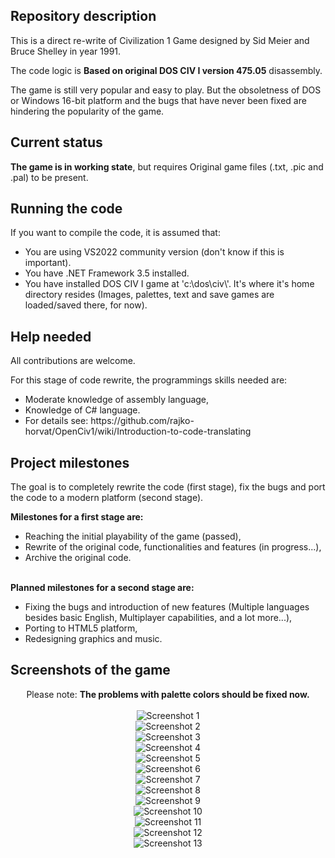 ## Repository description
<p>This is a direct re-write of Civilization 1 Game designed by Sid Meier and Bruce Shelley in year 1991.</p>
<p>The code logic is <b>Based on original DOS CIV I version 475.05</b> disassembly.</p>
<p>The game is still very popular and easy to play. But the obsoletness of DOS or Windows 16-bit platform 
and the bugs that have never been fixed are hindering the popularity of the game.<p>

## Current status
<p><b>The game is in working state</b>, but requires Original game files (.txt, .pic and .pal) to be present.</p>

## Running the code
If you want to compile the code, it is assumed that:
<ul>
<li>You are using VS2022 community version (don't know if this is important).</li>
<li>You have .NET Framework 3.5 installed.</li>
<li>You have installed DOS CIV I game at 'c:\dos\civ\'.
It's where it's home directory resides (Images, palettes, text and save games are loaded/saved there, for now).</li>
</ul>

## Help needed
<p>All contributions are welcome.</p>
For this stage of code rewrite, the programmings skills needed are:
<ul>
<li>Moderate knowledge of assembly language,</li>
<li>Knowledge of C# language.</li>
<li>For details see: https://github.com/rajko-horvat/OpenCiv1/wiki/Introduction-to-code-translating</li>
</ul>

## Project milestones
<p>The goal is to completely rewrite the code (first stage), fix the bugs and port the code to a modern platform (second stage).</p>
<b>Milestones for a first stage are:</b>
<ul>
<li>Reaching the initial playability of the game (passed),</li>
<li>Rewrite of the original code, functionalities and features (in progress...),</li>
<li>Archive the original code.</li>
</ul><br>
<b>Planned milestones for a second stage are:</b>
<ul>
<li>Fixing the bugs and introduction of new features 
(Multiple languages besides basic English, Multiplayer capabilities, and a lot more...),</li>
<li>Porting to HTML5 platform,</li>
<li>Redesigning graphics and music.</li>
</ul>

## Screenshots of the game
<p align="center">Please note: <b>The problems with palette colors should be fixed now.</b></br></br>
<img src="Screenshots/Screenshot1.png" alt="Screenshot 1" /><br/>
<img src="Screenshots/Screenshot2.png" alt="Screenshot 2" /><br/>
<img src="Screenshots/Screenshot3.png" alt="Screenshot 3" /><br/>
<img src="Screenshots/Screenshot4.png" alt="Screenshot 4" /><br/>
<img src="Screenshots/Screenshot5.png" alt="Screenshot 5" /><br/>
<img src="Screenshots/Screenshot6.png" alt="Screenshot 6" /><br/>
<img src="Screenshots/Screenshot7.png" alt="Screenshot 7" /><br/>
<img src="Screenshots/Screenshot8.png" alt="Screenshot 8" /><br/>
<img src="Screenshots/Screenshot9.png" alt="Screenshot 9" /><br/>
<img src="Screenshots/Screenshot10.png" alt="Screenshot 10" /><br/>
<img src="Screenshots/Screenshot11.png" alt="Screenshot 11" /><br/>
<img src="Screenshots/Screenshot12.png" alt="Screenshot 12" /><br/>
<img src="Screenshots/Screenshot13.png" alt="Screenshot 13" /><br/>
</p>